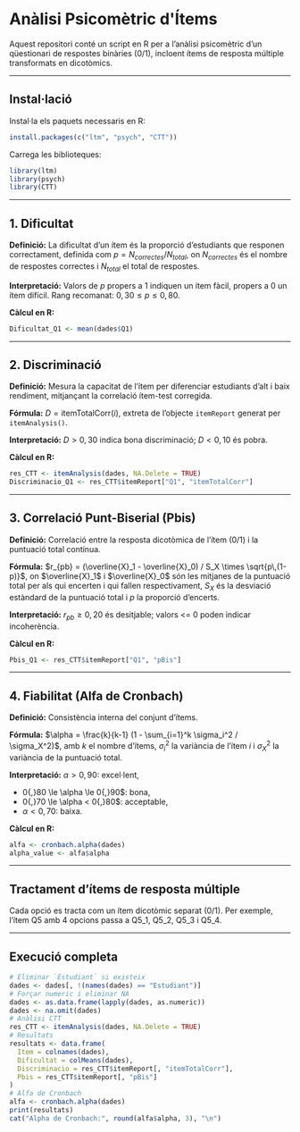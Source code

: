 # Anàlisi Psicomètric d'Ítems

Aquest repositori conté un script en R per a l’anàlisi psicomètric d’un qüestionari de respostes binàries (0/1), incloent ítems de resposta múltiple transformats en dicotòmics.

---

## Instal·lació

Instal·la els paquets necessaris en R:

```r
install.packages(c("ltm", "psych", "CTT"))
```

Carrega les biblioteques:

```r
library(ltm)
library(psych)
library(CTT)
```

---

## 1. Dificultat

**Definició:** La dificultat d’un ítem és la proporció d’estudiants que responen correctament, definida com $p = N_{correctes} / N_{total}$, on $N_{correctes}$ és el nombre de respostes correctes i $N_{total}$ el total de respostes.

**Interpretació:** Valors de $p$ propers a 1 indiquen un ítem fàcil, propers a 0 un ítem difícil. Rang recomanat: $0{,}30 \le p \le 0{,}80$.

**Càlcul en R:**

```r
Dificultat_Q1 <- mean(dades$Q1)
```

---

## 2. Discriminació

**Definició:** Mesura la capacitat de l’ítem per diferenciar estudiants d’alt i baix rendiment, mitjançant la correlació ítem-test corregida.

**Fórmula:** $D = \text{itemTotalCorr}(i)$, extreta de l’objecte `itemReport` generat per `itemAnalysis()`.

**Interpretació:** $D > 0{,}30$ indica bona discriminació; $D < 0{,}10$ és pobra.

**Càlcul en R:**

```r
res_CTT <- itemAnalysis(dades, NA.Delete = TRUE)
Discriminacio_Q1 <- res_CTT$itemReport["Q1", "itemTotalCorr"]
```

---

## 3. Correlació Punt-Biserial (Pbis)

**Definició:** Correlació entre la resposta dicotòmica de l’ítem (0/1) i la puntuació total contínua.

**Fórmula:** $r_{pb} = (\overline{X}_1 - \overline{X}_0) / S_X \times \sqrt{p\,(1-p)}$, on $\overline{X}_1$ i $\overline{X}_0$ són les mitjanes de la puntuació total per als qui encerten i qui fallen respectivament, $S_X$ és la desviació estàndard de la puntuació total i $p$ la proporció d’encerts.

**Interpretació:** $r_{pb} \ge 0{,}20$ és desitjable; valors <= 0 poden indicar incoherència.

**Càlcul en R:**

```r
Pbis_Q1 <- res_CTT$itemReport["Q1", "pBis"]
```

---

## 4. Fiabilitat (Alfa de Cronbach)

**Definició:** Consistència interna del conjunt d’ítems.

**Fórmula:** $\alpha = \frac{k}{k-1} (1 - \sum_{i=1}^k \sigma_i^2 / \sigma_X^2)$, amb $k$ el nombre d’ítems, $\sigma_i^2$ la variància de l’ítem $i$ i $\sigma_X^2$ la variància de la puntuació total.

**Interpretació:** $\alpha > 0{,}90$: excel·lent,
- 0{,}80 \le \alpha \le 0{,}90$: bona,
- 0{,}70 \le \alpha < 0{,}80$: acceptable,
- $\alpha < 0{,}70$: baixa.

**Càlcul en R:**

```r
alfa <- cronbach.alpha(dades)
alpha_value <- alfa$alpha
```

---

## Tractament d’ítems de resposta múltiple

Cada opció es tracta com un ítem dicotòmic separat (0/1). Per exemple, l’ítem Q5 amb 4 opcions passa a Q5_1, Q5_2, Q5_3 i Q5_4.

---

## Execució completa

```r
# Eliminar `Estudiant` si existeix
dades <- dades[, !(names(dades) == "Estudiant")]
# Forçar numeric i eliminar NA
dades <- as.data.frame(lapply(dades, as.numeric))
dades <- na.omit(dades)
# Anàlisi CTT
res_CTT <- itemAnalysis(dades, NA.Delete = TRUE)
# Resultats
resultats <- data.frame(
  Item = colnames(dades),
  Dificultat = colMeans(dades),
  Discriminacio = res_CTT$itemReport[, "itemTotalCorr"],
  Pbis = res_CTT$itemReport[, "pBis"]
)
# Alfa de Cronbach
alfa <- cronbach.alpha(dades)
print(resultats)
cat("Alpha de Cronbach:", round(alfa$alpha, 3), "\n")
```

